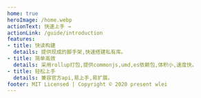 ```yaml
---
home: true
heroImage: /home.webp
actionText: 快速上手 →
actionLink: /guide/introduction
features:
- title: 快读构建
  details: 提供现成的脚手架,快速搭建私有库。
- title: 简单高效
  details: 采用rollup打包,提供commonjs,umd,es依赖包,体积小,速度快。
- title: 轻松上手
  details: 兼容官方api,易上手,易扩展。
footer: MIT Licensed | Copyright © 2020 present wlei
---
```

